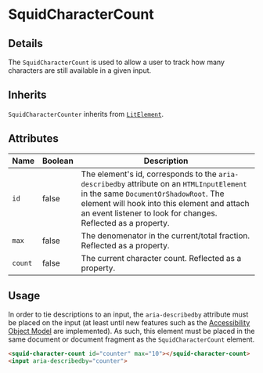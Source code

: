 # SquidCharacterCount

## Details

The `SquidCharacterCount` is used to allow a user to track how many characters are still available in a given input.

## Inherits

`SquidCharacterCounter` inherits from [`LitElement`](https://lit-element.polymer-project.org/).

## Attributes

| Name       | Boolean    | Description              |
|------------|------------|--------------------------|
| `id`       | false      | The element's id, corresponds to the `aria-describedby` attribute on an `HTMLInputElement` in the same `DocumentOrShadowRoot`. The element will hook into this element and attach an event listener to look for changes. Reflected as a property. |
| `max`      | false      | The denomenator in the current/total fraction. Reflected as a property. |
| `count`  | false      | The current character count. Reflected as a property. |

## Usage

In order to tie descriptions to an input, the `aria-describedby` attribute must be placed on the input (at least until new features such as the [Accessibility Object Model](https://github.com/WICG/aom) are implemented). As such, this element must be placed in the same document or document fragment as the `SquidCharacterCount` element.

```html
<squid-character-count id="counter" max="10"></squid-character-count>
<input aria-describedby="counter">
```